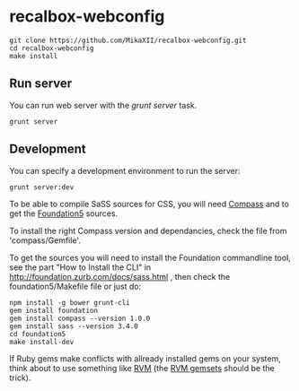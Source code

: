 # recalbox-webconfig


```
git clone https://github.com/MikaXII/recalbox-webconfig.git
cd recalbox-webconfig
make install
```

## Run server
You can run web server with the *grunt server* task.

```
grunt server
```

## Development

You can specify a development environment to run the server:

```
grunt server:dev
```

To be able to compile SaSS sources for CSS, you will need [Compass](http://compass-style.org/) and to get the [Foundation5](http://foundation.zurb.com/docs/) sources.

To install the right Compass version and dependancies, check the file from 'compass/Gemfile'.

To get the sources you will need to install the Foundation commandline tool, see the part "How to Install the CLI" in http://foundation.zurb.com/docs/sass.html , then check the foundation5/Makefile file or just do:

```
npm install -g bower grunt-cli
gem install foundation
gem install compass --version 1.0.0
gem install sass --version 3.4.0
cd foundation5
make install-dev
```

If Ruby gems make conflicts with allready installed gems on your system, think about to use something like [RVM](https://rvm.io/) (the [RVM gemsets](https://rvm.io/gemsets/basics) should be the trick).